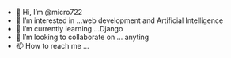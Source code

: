 - 👋 Hi, I’m @micro722
- 👀 I’m interested in ...web development and Artificial Intelligence
- 🌱 I’m currently learning ...Django 
- 💞️ I’m looking to collaborate on ... anyting
- 📫 How to reach me ...

<!---
micro722/micro722 is a ✨ special ✨ repository because its `README.md` (this file) appears on your GitHub profile.
You can click the Preview link to take a look at your changes.
--->
